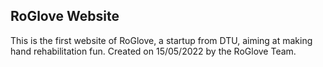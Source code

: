 ## RoGlove Website
This is the first website of RoGlove, a startup from DTU, aiming at making hand rehabilitation fun.
Created on 15/05/2022 by the RoGlove Team.